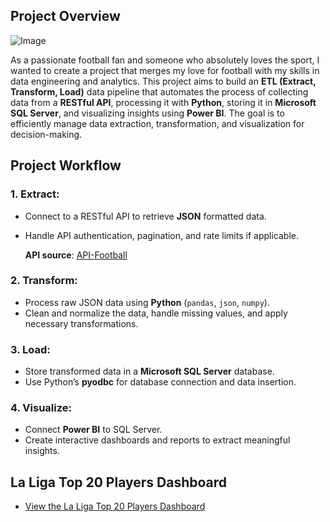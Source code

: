 ## **Project Overview**

![Image](https://github.com/user-attachments/assets/b9710db4-28ad-49eb-a6db-7c9c40f7d5e3)

As a passionate football fan and someone who absolutely loves the sport, I wanted to create a project that merges my love for football with my skills in data engineering and analytics. This project aims to build an **ETL (Extract, Transform, Load)** data pipeline that automates the process of collecting data from a **RESTful API**, processing it with **Python**, storing it in **Microsoft SQL Server**, and visualizing insights using **Power BI**. The goal is to efficiently manage data extraction, transformation, and visualization for decision-making.

## **Project Workflow**

### **1. Extract:**

- Connect to a RESTful API to retrieve **JSON** formatted data.
- Handle API authentication, pagination, and rate limits if applicable.
  
  **API source**: [API-Football](https://www.api-football.com/)

### **2. Transform:**

- Process raw JSON data using **Python** (`pandas`, `json`, `numpy`).
- Clean and normalize the data, handle missing values, and apply necessary transformations.

### **3. Load:**

- Store transformed data in a **Microsoft SQL Server** database.
- Use Python’s **pyodbc** for database connection and data insertion.

### **4. Visualize:**

- Connect **Power BI** to SQL Server.
- Create interactive dashboards and reports to extract meaningful insights.

## **La Liga Top 20 Players Dashboard**

- [View the La Liga Top 20 Players Dashboard](https://app.powerbi.com/view?r=eyJrIjoiNGQwYzRlM2QtMzZmOC00MGYzLWI0NzAtZmMyZDY0NTE3MTE5IiwidCI6ImNiNDg0NDZlLTkwZTYtNGJmMS04MjViLTQwZTQ4ZmNjOWZmNiJ9)
